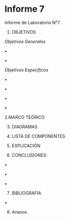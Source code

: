 # Informe 7
Informe de Laboratorio N°7

1. OBJETIVOS

_Objetivos Generales_

•    

• 


_Objetivos Específicos_

•

•

• 

• 

2.MARCO TEÓRICO



3. DIAGRAMAS



4. LISTA DE COMPONENTES



5. EXPLICACIÓN 


6. CONCLUSIONES:

•	

• 

• 

 
7. BIBLIOGRAFÍA

• 

8. Anexos

